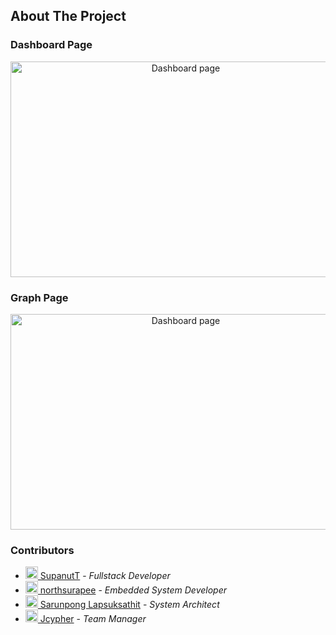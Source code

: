 ## About The Project

### Dashboard Page
<p align="center">
 <img src="https://media.discordapp.net/attachments/1020618076858875985/1109543879448989838/dashboard.png" alt="Dashboard page" width="545" height="345">
</p>

### Graph Page
<p align="center">
 <img src="https://media.discordapp.net/attachments/1020618076858875985/1109543879792930816/graph.png" alt="Dashboard page" width="545" height="345">
</p>
   
### Contributors
* <img src="https://avatars.githubusercontent.com/u/107112702" width="20" height="20">[ SupanutT](https://github.com/SupanutT) - *Fullstack Developer*
* <img src="https://avatars.githubusercontent.com/u/111551070" width="20" height="20">[ northsurapee](https://github.com/northsurapee) - *Embedded System Developer*
* <img src="https://avatars.githubusercontent.com/u/103481180" width="20" height="20">[ Sarunpong Lapsuksathit](https://github.com/sarunnut1236) - *System Architect*
* <img src="https://avatars.githubusercontent.com/u/112408778?v=4" width="20" height="20">[ Jcypher](https://github.com/Jaiiaj21) - *Team Manager*

